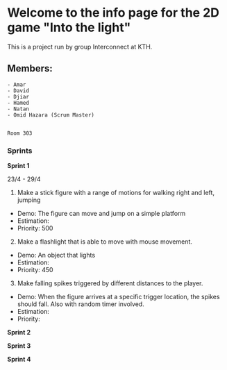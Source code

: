 # Welcome to the info page for the 2D game "Into the light"

This is a project run by group Interconnect at KTH.

## Members:
```
- Amar
- David
- Djiar
- Hamed
- Natan
- Omid Hazara (Scrum Master)


Room 303
```

### Sprints

**Sprint 1**

23/4 - 29/4
1. Make a stick figure with a range of motions for walking right and left, jumping
- Demo: The figure can move and jump on a simple platform
- Estimation:
- Priority: 500
2. Make a flashlight that is able to move with mouse movement.
- Demo: An object that lights 
- Estimation:
- Priority: 450
3. Make falling spikes triggered by different distances to the player.
- Demo: When the figure arrives at a specific trigger location, the spikes should fall. Also with random timer involved.
- Estimation:
- Priority:


**Sprint 2**

**Sprint 3**

**Sprint 4**


